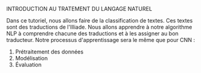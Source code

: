 INTRODUCTION AU TRATEMENT DU LANGAGE NATUREL

Dans ce tutoriel, nous allons faire de la classification de textes. Ces textes sont des traductions de l'Illiade. Nous allons apprendre à notre algorithme NLP à comprendre chacune des traductions et à les assigner au bon traducteur. Notre processus d'apprentissage sera le même que pour CNN :
1. Prétraitement des données
2. Modélisation
3. Évaluation
